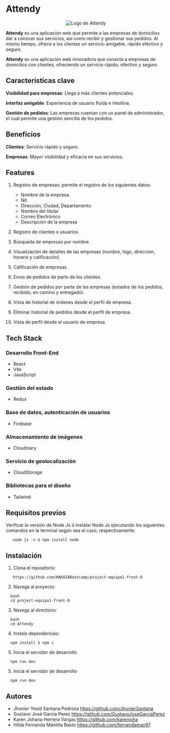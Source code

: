 # Attendy

<p align="center">
  <img src="https://github.com/user-attachments/assets/dce6e53a-a976-4468-82d3-12eba78eeaa2" alt="Logo de Attendy" />
</p> 



**Attendy** es una aplicación web que permite a las empresas de domicilios dar a conocer sus servicios, así como recibir y gestionar sus pedidos. Al mismo tiempo, ofrece a los clientes un servicio amigable, rápido efectivo y seguro.

**Attendy** es una aplicación web innovadora que conecta a empresas de domicilios con clientes, ofreciendo un servicio rápido, efectivo y seguro.

## Características clave

**Visibilidad para empresas**: Llega a más clientes potenciales.

**Interfaz amigable**: Experiencia de usuario fluida e intuitiva. 

**Gestión de pedidos**: Las empresas cuentan con un panel de administrador, el cual permite una gestión sencilla de los pedidos.

## Beneficios

**Clientes**: Servicio rápido y seguro.

**Empresas**: Mayor visibilidad y eficacia en sus servicios.

## Features
1. Registro de empresas: permite el registro de los siguientes datos:
   - Nombre de la empresa.
   - Nit
   - Dirección, Ciudad, Departamento
   - Nombre del titular
   - Correo Electrónico
   - Descripción de la empresa
 
2. Registro de clientes o usuarios.
3. Búsqueda de empresas por nombre.
4. Visualización de detalles de las empresas (nombre, logo, dirección, horario y calificación).
5. Calificación de empresas.
6. Envío de pedidos de parte de los clientes.
7. Gestión de pedidos por parte de las empresas (estados de los pedidos, recibido, en camino y entregado).
8. Vista de historial de órdenes desde el perfil de empresa.
9. Eliminar historial de pedidos desde el perfil de empresa.
10. Vista de perfil desde el usuario de empresa.

## Tech Stack
### Desarrollo Front-End
- React
- Vite
- JavaScript
### Gestión del estado
- Redux
### Base de datos, autenticación de usuarios
- Firebase
### Almacenamiento de imágenes
- Cloudinary
### Servicio de geolocalización 
- CloudStorage
### Bibliotecas para el diseño
- Tailwind


## Requisitos previos
Verificar la versión de Node Js ó Instalar Node Js ejecutando los siguientes comandos en la terminal según sea el caso, respectivamente:
```
   node js -v ó npm install node
```

## Instalación


1. Clona el repositorio:
```
   https://github.com/MAKAIABootcamp/project-equipo1-front-8
```
2. Navega al proyecto:
```
  bash
  cd project-equipo1-front-8
```

3. Navega al directorio:
```
  bash
  cd Attendy
```
4. Instala dependencias: 
```
  npm install ó npm i
```
5. Inicia el servidor de desarrollo 
```
  npm run dev
```
5. Inicia el servidor de desarrollo 
```
  npm run dev
```

## Autores
- Jhonier Yesid Santana Pedroza https://github.com/JhonierSantana
- Gustavo José García Perez https://github.com/GustavoJoseGarciaPerez
- Karen Johana Herrera Vargas https://github.com/karenjoha
- Hilda Fernanda Mantilla Basto https://github.com/fernandaman97
